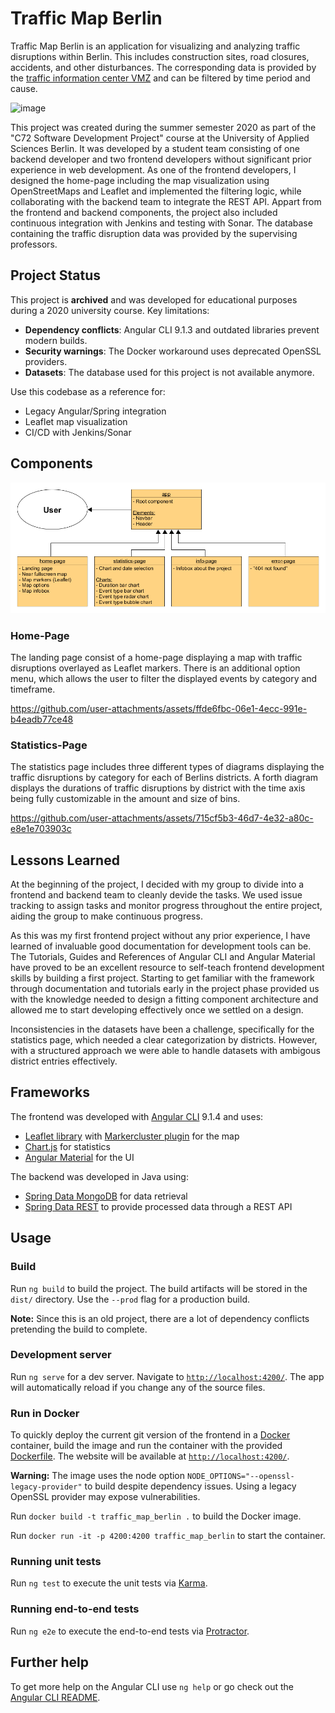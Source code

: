 # Traffic Map Berlin

Traffic Map Berlin is an application for visualizing and analyzing traffic disruptions within Berlin. This includes construction sites, road closures, accidents, and other disturbances. The corresponding data is provided by the [traffic information center VMZ](https://daten.berlin.de/datensaetze/baustellen-sperrungen-und-sonstige-storungen-von-besonderem-verkehrlichem-interesse) and can be filtered by time period and cause.

![image](https://github.com/user-attachments/assets/7a224432-52c9-4222-a889-ad559fcf2bcb)


This project was created during the summer semester 2020 as part of the "C72 Software Development Project" course at the University of Applied Sciences Berlin. It was developed by a student team consisting of one backend developer and two frontend developers without significant prior experience in web development. As one of the frontend developers, I designed the home-page including the map visualization using OpenStreetMaps and Leaflet and implemented the filtering logic, while collaborating with the backend team to integrate the REST API.
Appart from the frontend and backend components, the project also included continuous integration with Jenkins and testing with Sonar. The database containing the traffic disruption data was provided by the supervising professors.

## Project Status

This project is **archived** and was developed for educational purposes during a 2020 university course. Key limitations:

- **Dependency conflicts**: Angular CLI 9.1.3 and outdated libraries prevent modern builds.
- **Security warnings**: The Docker workaround uses deprecated OpenSSL providers.
- **Datasets**: The database used for this project is not available anymore.

Use this codebase as a reference for:

- Legacy Angular/Spring integration
- Leaflet map visualization
- CI/CD with Jenkins/Sonar

## Components

![Frontend Components](/img/frontend_architecture.png)

### Home-Page

The landing page consist of a home-page displaying a map with traffic disruptions overlayed as Leaflet markers. There is an additional option menu, which allows the user to filter the displayed events by category and timeframe.

https://github.com/user-attachments/assets/ffde6fbc-06e1-4ecc-991e-b4eadb77ce48

### Statistics-Page

The statistics page includes three different types of diagrams displaying the traffic disruptions by category for each of Berlins districts. A forth diagram displays the durations of traffic disruptions by district with the time axis being fully customizable in the amount and size of bins.

https://github.com/user-attachments/assets/715cf5b3-46d7-4e32-a80c-e8e1e703903c

## Lessons Learned

At the beginning of the project, I decided with my group to divide into a frontend and backend team to cleanly devide the tasks. We used issue tracking to assign tasks and monitor progress throughout the entire project, aiding the group to make continuous progress.

As this was my first frontend project without any prior experience, I have learned of invaluable good documentation for development tools can be. The Tutorials, Guides and References of Angular CLI and Angular Material have proved to be an excellent resource to self-teach frontend development skills by building a first project.
Starting to get familiar with the framework through documentation and tutorials early in the project phase provided us with the knowledge needed to design a fitting component architecture and allowed me to start developing effectively once we settled on a design.

Inconsistencies in the datasets have been a challenge, specifically for the statistics page, which needed a clear categorization by districts. However, with a structured approach we were able to handle datasets with ambigous district entries effectively.

## Frameworks

The frontend was developed with [Angular CLI](https://github.com/angular/angular-cli) 9.1.4 and uses:

- [Leaflet library](https://leafletjs.com/) with [Markercluster plugin](https://github.com/Leaflet/Leaflet.markercluster) for the map
- [Chart.js](https://www.chartjs.org/) for statistics
- [Angular Material](https://material.angular.io/) for the UI

The backend was developed in Java using:

- [Spring Data MongoDB](https://spring.io/projects/spring-data-mongodb) for data retrieval
- [Spring Data REST](https://spring.io/projects/spring-data-rest) to provide processed data through a REST API

## Usage

### Build

Run `ng build` to build the project. The build artifacts will be stored in the `dist/` directory. Use the `--prod` flag for a production build.

**Note:** Since this is an old project, there are a lot of dependency conflicts pretending the build to complete.

### Development server

Run `ng serve` for a dev server. Navigate to [`http://localhost:4200/`](http://localhost:4200/). The app will automatically reload if you change any of the source files.

### Run in Docker

To quickly deploy the current git version of the frontend in a [Docker](https://www.docker.com/) container, build the image and run the container with the provided [Dockerfile](Dockerfile).
The website will be available at [`http://localhost:4200/`](http://localhost:4200/).

**Warning:** The image uses the node option `NODE_OPTIONS="--openssl-legacy-provider"` to build despite dependency issues. Using a legacy OpenSSL provider may expose vulnerabilities.

Run `docker build -t traffic_map_berlin .` to build the Docker image.

Run `docker run -it -p 4200:4200 traffic_map_berlin` to start the container.

### Running unit tests

Run `ng test` to execute the unit tests via [Karma](https://karma-runner.github.io).

### Running end-to-end tests

Run `ng e2e` to execute the end-to-end tests via [Protractor](http://www.protractortest.org/).

## Further help

To get more help on the Angular CLI use `ng help` or go check out the [Angular CLI README](https://github.com/angular/angular-cli/blob/master/README.md).
